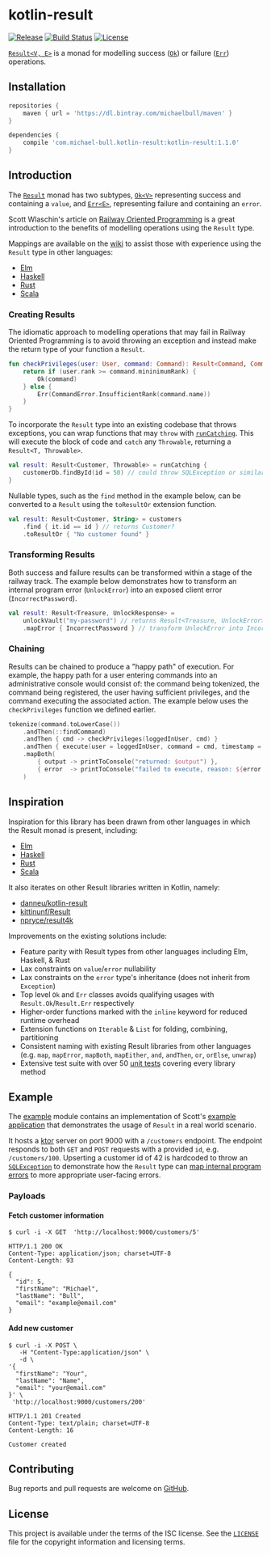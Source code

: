 # kotlin-result

[![Release](https://api.bintray.com/packages/michaelbull/maven/kotlin-result/images/download.svg)](https://bintray.com/michaelbull/maven/kotlin-result/_latestVersion) [![Build Status](https://travis-ci.org/michaelbull/kotlin-result.svg?branch=master)](https://travis-ci.org/michaelbull/kotlin-result) [![License](https://img.shields.io/github/license/michaelbull/kotlin-result.svg)](https://github.com/michaelbull/kotlin-result/blob/master/LICENSE)

[`Result<V, E>`][result] is a monad for modelling success ([`Ok`][result-ok]) or
failure ([`Err`][result-err]) operations.

## Installation

```groovy
repositories {
    maven { url = 'https://dl.bintray.com/michaelbull/maven' }
}

dependencies {
    compile 'com.michael-bull.kotlin-result:kotlin-result:1.1.0'
}
```

## Introduction

The [`Result`][result] monad has two subtypes, [`Ok<V>`][result-ok] 
representing success and containing a `value`, and [`Err<E>`][result-err],
representing failure and containing an `error`. 

Scott Wlaschin's article on [Railway Oriented Programming][swalschin-rop] is a great
introduction to the benefits of modelling operations using the `Result` type.

Mappings are available on the [wiki][wiki] to assist those with experience 
using the `Result` type in other languages:

- [Elm](https://github.com/michaelbull/kotlin-result/wiki/Elm)
- [Haskell](https://github.com/michaelbull/kotlin-result/wiki/Haskell)
- [Rust](https://github.com/michaelbull/kotlin-result/wiki/Rust)
- [Scala](https://github.com/michaelbull/kotlin-result/wiki/Scala)

### Creating Results

The idiomatic approach to modelling operations that may fail in Railway
Oriented Programming is to avoid throwing an exception and instead make the 
return type of your function a `Result`.

```kotlin
fun checkPrivileges(user: User, command: Command): Result<Command, CommandError> {
    return if (user.rank >= command.mininimumRank) {
        Ok(command)
    } else {
        Err(CommandError.InsufficientRank(command.name))
    }
}
```

To incorporate the `Result` type into an existing codebase that throws
exceptions, you can wrap functions that may `throw` with 
[`runCatching`][result-runCatching]. This will execute the block of code and
`catch` any `Throwable`, returning a `Result<T, Throwable>`.

```kotlin
val result: Result<Customer, Throwable> = runCatching { 
    customerDb.findById(id = 50) // could throw SQLException or similar 
}
```

Nullable types, such as the `find` method in the example below, can be 
converted to a `Result` using the `toResultOr` extension function.

```kotlin
val result: Result<Customer, String> = customers
    .find { it.id == id } // returns Customer?
    .toResultOr { "No customer found" }
```

### Transforming Results

Both success and failure results can be transformed within a stage of the
railway track. The example below demonstrates how to transform an internal
program error (`UnlockError`) into an exposed client error 
(`IncorrectPassword`).

```kotlin
val result: Result<Treasure, UnlockResponse> = 
    unlockVault("my-password") // returns Result<Treasure, UnlockError>
    .mapError { IncorrectPassword } // transform UnlockError into IncorrectPassword
```

### Chaining

Results can be chained to produce a "happy path" of execution. For example, the
happy path for a user entering commands into an administrative console would 
consist of: the command being tokenized, the command being registered, the user
having sufficient privileges, and the command executing the associated action.
The example below uses the `checkPrivileges` function we defined earlier.

```kotlin
tokenize(command.toLowerCase())
    .andThen(::findCommand)
    .andThen { cmd -> checkPrivileges(loggedInUser, cmd) }
    .andThen { execute(user = loggedInUser, command = cmd, timestamp = LocalDateTime.now()) }
    .mapBoth(
        { output -> printToConsole("returned: $output") },
        { error  -> printToConsole("failed to execute, reason: ${error.reason}") }
    )
```

## Inspiration

Inspiration for this library has been drawn from other languages in which the
Result monad is present, including:

- [Elm](http://package.elm-lang.org/packages/elm-lang/core/latest/Result)
- [Haskell](https://hackage.haskell.org/package/base-4.10.0.0/docs/Data-Either.html)
- [Rust](https://doc.rust-lang.org/std/result/)
- [Scala](http://www.scala-lang.org/api/2.12.4/scala/util/Either.html)

It also iterates on other Result libraries written in Kotlin, namely:

- [danneu/kotlin-result](https://github.com/danneu/kotlin-result)
- [kittinunf/Result](https://github.com/kittinunf/Result)
- [npryce/result4k](https://github.com/npryce/result4k)

Improvements on the existing solutions include:

- Feature parity with Result types from other languages including Elm, Haskell,
     & Rust
- Lax constraints on `value`/`error` nullability
- Lax constraints on the `error` type's inheritance (does not inherit from
    `Exception`)
- Top level `Ok` and `Err` classes avoids qualifying usages with
    `Result.Ok`/`Result.Err` respectively
- Higher-order functions marked with the `inline` keyword for reduced runtime
    overhead
- Extension functions on `Iterable` & `List` for folding, combining, partitioning
- Consistent naming with existing Result libraries from other languages (e.g.
    `map`, `mapError`, `mapBoth`, `mapEither`, `and`, `andThen`, `or`, `orElse`,
    `unwrap`)
- Extensive test suite with over 50 [unit tests][unit-tests] covering every library method

## Example

The [example][example] module contains an implementation of Scott's
[example application][swalschin-example] that demonstrates the usage of `Result`
in a real world scenario.

It hosts a [ktor][ktor] server on port 9000 with a `/customers` endpoint. The
endpoint responds to both `GET` and `POST` requests with a provided `id`, e.g.
`/customers/100`. Upserting a customer id of 42 is hardcoded to throw an 
[`SQLException`][customer-42] to demonstrate how the `Result` type can [map 
internal program errors][update-customer-error] to more appropriate 
user-facing errors.

### Payloads

#### Fetch customer information

```
$ curl -i -X GET  'http://localhost:9000/customers/5'
```

```
HTTP/1.1 200 OK
Content-Type: application/json; charset=UTF-8
Content-Length: 93

{
  "id": 5,
  "firstName": "Michael",
  "lastName": "Bull",
  "email": "example@email.com"
}
```

#### Add new customer

```
$ curl -i -X POST \
   -H "Content-Type:application/json" \
   -d \
'{
  "firstName": "Your",
  "lastName": "Name",
  "email": "your@email.com"
}' \
 'http://localhost:9000/customers/200'
```

```
HTTP/1.1 201 Created
Content-Type: text/plain; charset=UTF-8
Content-Length: 16

Customer created
```

## Contributing

Bug reports and pull requests are welcome on [GitHub][github].

## License

This project is available under the terms of the ISC license. See the
[`LICENSE`](LICENSE) file for the copyright information and licensing terms.

[result]: https://github.com/michaelbull/kotlin-result/blob/master/src/main/kotlin/com/github/michaelbull/result/Result.kt#L10
[result-ok]: https://github.com/michaelbull/kotlin-result/blob/master/src/main/kotlin/com/github/michaelbull/result/Result.kt#L31
[result-err]: https://github.com/michaelbull/kotlin-result/blob/master/src/main/kotlin/com/github/michaelbull/result/Result.kt#L36
[result-runCatching]: https://github.com/michaelbull/kotlin-result/blob/master/src/main/kotlin/com/github/michaelbull/result/Factory.kt#L11
[swalschin-rop]: https://fsharpforfunandprofit.com/rop/
[wiki]: https://github.com/michaelbull/kotlin-result/wiki
[unit-tests]: https://github.com/michaelbull/kotlin-result/tree/master/src/test/kotlin/com/github/michaelbull/result
[example]: https://github.com/michaelbull/kotlin-result/tree/master/example/src/main/kotlin/com/github/michaelbull/result/example
[swalschin-example]: https://github.com/swlaschin/Railway-Oriented-Programming-Example
[ktor]: http://ktor.io/
[customer-42]: https://github.com/michaelbull/kotlin-result/blob/master/example/src/main/kotlin/com/github/michaelbull/result/example/service/InMemoryCustomerRepository.kt#L38
[update-customer-error]: https://github.com/michaelbull/kotlin-result/blob/master/example/src/main/kotlin/com/github/michaelbull/result/example/service/CustomerService.kt#L50
[github]: https://github.com/michaelbull/kotlin-result
